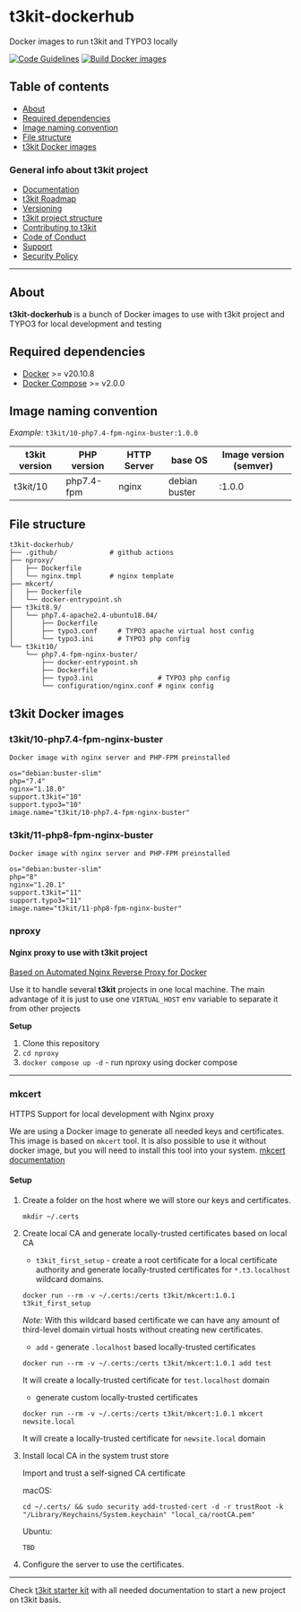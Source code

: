 # t3kit-dockerhub

Docker images to run t3kit and TYPO3 locally

[![Code Guidelines](https://github.com/t3kit/t3kit-dockerhub/actions/workflows/code-guidelines.yml/badge.svg)](https://github.com/t3kit/t3kit-dockerhub/actions/workflows/code-guidelines.yml)
[![Build Docker images](https://github.com/t3kit/t3kit-dockerhub/actions/workflows/docker-images.yml/badge.svg)](https://github.com/t3kit/t3kit-dockerhub/actions/workflows/docker-images.yml)

## Table of contents

- [About](#about)
- [Required dependencies](#required-dependencies)
- [Image naming convention](#image-naming-convention)
- [File structure](#file-structure)
- [t3kit Docker images](#t3kit-docker-images)

### General info about t3kit project

- [Documentation](https://t3kit.gitbook.io/doc)
- [t3kit Roadmap](https://t3kit.gitbook.io/doc/t3kit-roadmap)
- [Versioning](https://t3kit.gitbook.io/doc/t3kit-versioning)
- [t3kit project structure](https://t3kit.gitbook.io/doc/t3kit-project-structure)
- [Contributing to t3kit](https://github.com/t3kit/.github/blob/master/CONTRIBUTING.md)
- [Code of Conduct](https://github.com/t3kit/.github/blob/master/CODE_OF_CONDUCT.md)
- [Support](https://github.com/t3kit/.github/blob/master/SUPPORT.md)
- [Security Policy](https://github.com/t3kit/.github/blob/master/SECURITY.md)

***

## About

**t3kit-dockerhub** is a bunch of Docker images to use with t3kit project and TYPO3 for local development and testing

## Required dependencies

- [Docker](https://docs.docker.com/install/) >= v20.10.8
- [Docker Compose](https://docs.docker.com/compose/cli-command/#installing-compose-v2) >= v2.0.0

## Image naming convention

_Example:_
`t3kit/10-php7.4-fpm-nginx-buster:1.0.0`

|t3kit version|PHP version|HTTP Server   |base OS|Image version (semver)|
|-------------|-----------|--------------|-------|----------------------|
|t3kit/10     |php7.4-fpm |nginx         |debian buster          |:1.0.0|

## File structure

```text
t3kit-dockerhub/
├── .github/             # github actions
├── nproxy/
│   ├── Dockerfile
│   └── nginx.tmpl       # nginx template
├── mkcert/
│   ├── Dockerfile
│   └── docker-entrypoint.sh
├── t3kit8.9/
│   └── php7.4-apache2.4-ubuntu18.04/
│       ├── Dockerfile
│       ├── typo3.conf     # TYPO3 apache virtual host config
│       └── typo3.ini      # TYPO3 php config
└── t3kit10/
    └── php7.4-fpm-nginx-buster/
        ├── docker-entrypoint.sh
        ├── Dockerfile
        ├── typo3.ini                # TYPO3 php config
        └── configuration/nginx.conf # nginx config
```

## t3kit Docker images

### t3kit/10-php7.4-fpm-nginx-buster

```shell
Docker image with nginx server and PHP-FPM preinstalled

os="debian:buster-slim"
php="7.4"
nginx="1.18.0"
support.t3kit="10"
support.typo3="10"
image.name="t3kit/10-php7.4-fpm-nginx-buster"
```

### t3kit/11-php8-fpm-nginx-buster

```shell
Docker image with nginx server and PHP-FPM preinstalled

os="debian:buster-slim"
php="8"
nginx="1.20.1"
support.t3kit="11"
support.typo3="11"
image.name="t3kit/11-php8-fpm-nginx-buster"
```

### nproxy

#### Nginx proxy to use with t3kit project

[Based on Automated Nginx Reverse Proxy for Docker](https://github.com/nginx-proxy/nginx-proxy)

Use it to handle several **t3kit** projects in one local machine. The main advantage of it is just to use one `VIRTUAL_HOST` env variable to separate it from other projects

**Setup**

1. Clone this repository
2. `cd nproxy`
3. `docker compose up -d` - run nproxy using docker compose

***

### mkcert

HTTPS Support for local development with Nginx proxy

We are using a Docker image to generate all needed keys and certificates.
This image is based on `mkcert` tool. It is also possible to use it without docker image, but you will need to install this tool into your system. [mkcert documentation](https://github.com/FiloSottile/mkcert)

#### Setup

1. Create a folder on the host where we will store our keys and certificates.

    ```shell
    mkdir ~/.certs
    ```

2. Create local CA and generate locally-trusted certificates based on local CA
    - `t3kit_first_setup` - create a root certificate for a local certificate authority and generate locally-trusted certificates for `*.t3.localhost` wildcard domains.

    ```shell
    docker run --rm -v ~/.certs:/certs t3kit/mkcert:1.0.1 t3kit_first_setup
    ```

    *Note:* With this wildcard based certificate we can have any amount of third-level domain virtual hosts without creating new certificates.

    - `add` - generate `.localhost` based locally-trusted certificates

    ```shell
    docker run --rm -v ~/.certs:/certs t3kit/mkcert:1.0.1 add test
    ```

    It will create a locally-trusted certificate for `test.localhost` domain

    - generate custom locally-trusted certificates

    ```shell
    docker run --rm -v ~/.certs:/certs t3kit/mkcert:1.0.1 mkcert newsite.local
    ```

    It will create a locally-trusted certificate for `newsite.local` domain

3. Install local CA in the system trust store

    Import and trust a self-signed CA certificate

    macOS:

    ```shell
    cd ~/.certs/ && sudo security add-trusted-cert -d -r trustRoot -k "/Library/Keychains/System.keychain" "local_ca/rootCA.pem"
    ```

    Ubuntu:

    ```shell
    TBD
    ```

4. Configure the server to use the certificates.

***

Check [t3kit starter kit](https://github.com/t3kit/t3kit-starter) with all needed documentation to start a new project on t3kit basis.
